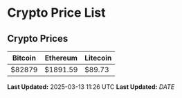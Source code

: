 # Crypto Price List

## Crypto Prices
| Bitcoin | Ethereum | Litecoin |
| ------- | -------- | -------- |
| $82879 | $1891.59 | $89.73 |
**Last Updated:** 2025-03-13 11:26 UTC
**Last Updated:** $DATE$
